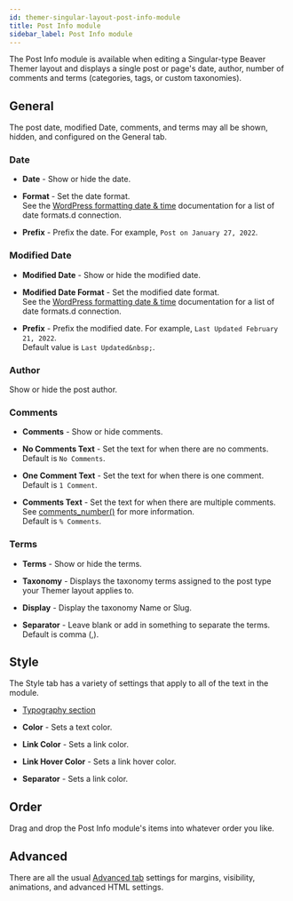 ```yaml
---
id: themer-singular-layout-post-info-module
title: Post Info module
sidebar_label: Post Info module
---
```


The Post Info module is available when editing a Singular-type Beaver Themer layout and displays a single post or page's date, author, number of comments and terms (categories, tags, or custom taxonomies).

## General

The post date, modified Date, comments, and terms may all be shown, hidden, and configured on the General tab. 

### Date

* **Date** - Show or hide the date.

* **Format** - Set the date format.  
  See the [WordPress formatting date & time](https://wordpress.org/support/article/formatting-date-and-time/) documentation for a list of date formats.d connection.

* **Prefix** - Prefix the date. For example, `Post on January 27, 2022`.

### Modified Date

* **Modified Date** - Show or hide the modified date.

* **Modified Date Format** - Set the modified date format.  
  See the [WordPress formatting date & time](https://wordpress.org/support/article/formatting-date-and-time/) documentation for a list of date formats.d connection.

* **Prefix** - Prefix the modified date. For example, `Last Updated February 21, 2022`.  
  Default value is `Last Updated&nbsp;`.

### Author

Show or hide the post author.

### Comments

* **Comments** - Show or hide comments.

* **No Comments Text** - Set the text for when there are no comments.  
  Default is `No Comments`.

* **One Comment Text** - Set the text for when there is one comment.  
  Default is `1 Comment`.

* **Comments Text** - Set the text for when there are multiple comments. See [comments_number()](https://developer.wordpress.org/reference/functions/comments_number/) for more information.   
  Default is `% Comments`.

### Terms

* **Terms** - Show or hide the terms.

* **Taxonomy** - Displays the taxonomy terms assigned to the post type your Themer layout applies to.

* **Display** - Display the taxonomy Name or Slug.

* **Separator** - Leave blank or add in something to separate the terms.  
  Default is comma (,). 

## Style

The Style tab has a variety of settings that apply to all of the text in the module.

* [Typography section](/beaver-builder/styles/typography/typography.md)

* **Color** - Sets a text color.

* **Link Color** - Sets a link color.

* **Link Hover Color** - Sets a link hover color.

* **Separator** - Sets a link color.

## Order

Drag and drop the Post Info module's items into whatever order you like. 

## Advanced

There are all the usual [Advanced tab](/beaver-builder/layouts/advanced-tab-rows-columns-modules.md) settings for margins, visibility, animations, and advanced HTML settings.
